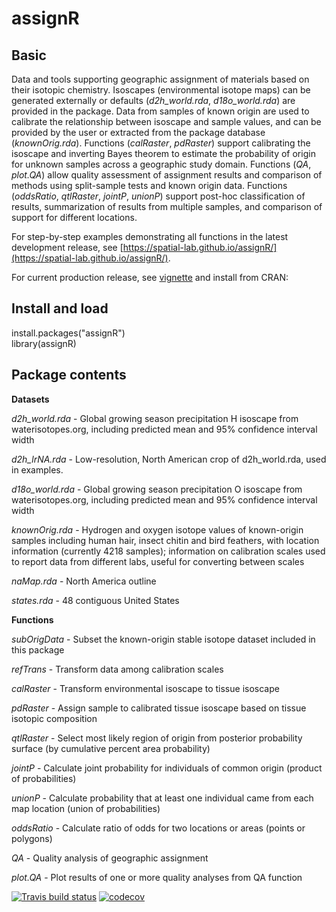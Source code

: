 # assignR

## Basic

Data and tools supporting geographic assignment of materials based on their isotopic chemistry. Isoscapes (environmental isotope maps) can be generated externally or defaults (*d2h_world.rda*, *d18o_world.rda*) are provided in the package. Data from samples of known origin are used to calibrate the relationship between isoscape and sample values, and can be provided by the user or extracted from the package database (*knownOrig.rda*). Functions (*calRaster*, *pdRaster*) support calibrating the isoscape and inverting Bayes theorem to estimate the probability of origin for unknown samples across a geographic study domain. Functions (*QA*, *plot.QA*) allow quality assessment of assignment results and comparison of methods using split-sample tests and known origin data. Functions (*oddsRatio*, *qtlRaster*, *jointP*, *unionP*) support post-hoc classification of results, summarization of results from multiple samples, and comparison of support for different locations.

For step-by-step examples demonstrating all functions in the latest development release, see [https://spatial-lab.github.io/assignR/](https://spatial-lab.github.io/assignR/).

For current production release, see [vignette](https://cran.r-project.org/web/packages/assignR/vignettes/assignR.html) and install from CRAN:

## Install and load
install.packages("assignR")     
library(assignR)

## Package contents

**Datasets**

*d2h_world.rda* - Global growing season precipitation H isoscape from waterisotopes.org, including predicted mean and 95% confidence interval width

*d2h_lrNA.rda* - Low-resolution, North American crop of d2h_world.rda, used in examples.

*d18o_world.rda* - Global growing season precipitation O isoscape from waterisotopes.org, including predicted mean and 95% confidence interval width

*knownOrig.rda*	- Hydrogen and oxygen isotope values of known-origin samples including human hair, insect chitin and bird feathers, with location information (currently 4218 samples); information on calibration scales used to report data from different labs, useful for converting between scales

*naMap.rda* - North America outline

*states.rda* - 48 contiguous United States

**Functions**

*subOrigData* - Subset the known-origin stable isotope dataset included in this package

*refTrans* - Transform data among calibration scales

*calRaster* - Transform environmental isoscape to tissue isoscape

*pdRaster* - Assign sample to calibrated tissue isoscape based on tissue isotopic composition

*qtlRaster* - Select most likely region of origin from posterior probability surface (by cumulative percent area probability)

*jointP* - Calculate joint probability for individuals of common origin (product of probabilities)

*unionP* - Calculate probability that at least one individual came from each map location (union of probabilities)

*oddsRatio* - Calculate ratio of odds for two locations or areas (points or polygons)

*QA* - Quality analysis of geographic assignment

*plot.QA* - Plot results of one or more quality analyses from QA function

<!-- badges: start -->
  [![Travis build status](https://travis-ci.org/SPATIAL-Lab/assignR.svg?branch=master)](https://travis-ci.org/SPATIAL-Lab/assignR)
  [![codecov](https://codecov.io/gh/Demerara/assignR/branch/master/graph/badge.svg)](https://codecov.io/gh/Demerara/assignR) 
  <!-- badges: end -->

